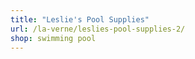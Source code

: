 ```yaml
---
title: "Leslie's Pool Supplies"
url: /la-verne/leslies-pool-supplies-2/
shop: swimming pool
---
```

